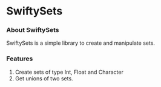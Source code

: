 # SwiftySets
### About SwiftySets
SwiftySets is a simple library to create and manipulate sets. 
### Features
1. Create sets of type Int, Float and Character
2. Get unions of two sets.
